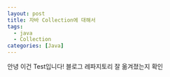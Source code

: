 ```yaml
---
layout: post
title: 자바 Collection에 대해서
tags:
  - java
  - Collection
categories: [Java]
---
```

안녕 이건 Test입니다!
블로그 레파지토리 잘 옮겨졌는지 확인
